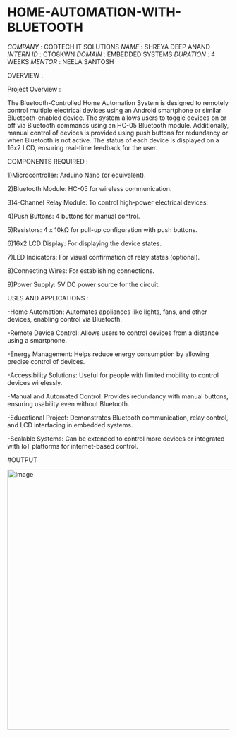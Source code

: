 # HOME-AUTOMATION-WITH-BLUETOOTH
*COMPANY* : CODTECH IT SOLUTIONS
*NAME* : SHREYA DEEP ANAND
*INTERN ID* : CTO8KWN
*DOMAIN* : EMBEDDED SYSTEMS
*DURATION* : 4 WEEKS
*MENTOR* : NEELA SANTOSH

OVERVIEW :

Project Overview :

The Bluetooth-Controlled Home Automation System is designed to remotely control multiple electrical devices using an Android smartphone or similar Bluetooth-enabled device. The system allows users to toggle devices on or off via Bluetooth commands using an HC-05 Bluetooth module. Additionally, manual control of devices is provided using push buttons for redundancy or when Bluetooth is not active. The status of each device is displayed on a 16x2 LCD, ensuring real-time feedback for the user.


COMPONENTS REQUIRED :

1)Microcontroller: Arduino Nano (or equivalent).

2)Bluetooth Module: HC-05 for wireless communication.

3)4-Channel Relay Module: To control high-power electrical devices.

4)Push Buttons: 4 buttons for manual control.

5)Resistors: 4 x 10kΩ for pull-up configuration with push buttons.

6)16x2 LCD Display: For displaying the device states.

7)LED Indicators: For visual confirmation of relay states (optional).

8)Connecting Wires: For establishing connections.

9)Power Supply: 5V DC power source for the circuit.


USES AND APPLICATIONS : 

-Home Automation: Automates appliances like lights, fans, and other devices, enabling control via Bluetooth.

-Remote Device Control: Allows users to control devices from a distance using a smartphone.

-Energy Management: Helps reduce energy consumption by allowing precise control of devices.

-Accessibility Solutions: Useful for people with limited mobility to control devices wirelessly.

-Manual and Automated Control: Provides redundancy with manual buttons, ensuring usability even without Bluetooth.

-Educational Project: Demonstrates Bluetooth communication, relay control, and LCD interfacing in embedded systems.

-Scalable Systems: Can be extended to control more devices or integrated with IoT platforms for internet-based control.


#OUTPUT

<img width="590" alt="Image" src="https://github.com/user-attachments/assets/1049ce04-0f14-45b0-aeca-946c64e3af39" />
